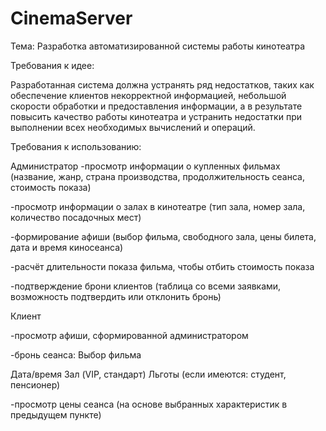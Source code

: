 # CinemaServer
Тема: Разработка автоматизированной системы работы кинотеатра

Требования к идее:

Разработанная система должна устранять ряд недостатков, таких как обеспечение клиентов некорректной информацией, небольшой скорости обработки и предоставления информации, а в результате повысить качество работы кинотеатра и устранить недостатки при выполнении всех необходимых вычислений и операций. 

Требования к использованию:

Администратор
-просмотр информации о купленных фильмах (название, жанр, страна производства, продолжительность сеанса, стоимость показа)

-просмотр информации о залах в кинотеатре (тип зала, номер зала, количество посадочных мест)

-формирование афиши (выбор фильма, свободного зала, цены билета, дата и время киносеанса)

-расчёт длительности показа фильма, чтобы отбить стоимость показа

-подтверждение брони клиентов (таблица со всеми заявками, возможность подтвердить или отклонить бронь)


Клиент

-просмотр афиши, сформированной администратором

-бронь сеанса: Выбор фильма

   Дата/время
   Зал (VIP, стандарт)
   Льготы (если имеются: студент, пенсионер)
   
-просмотр цены сеанса (на основе выбранных характеристик в предыдущем пункте)
